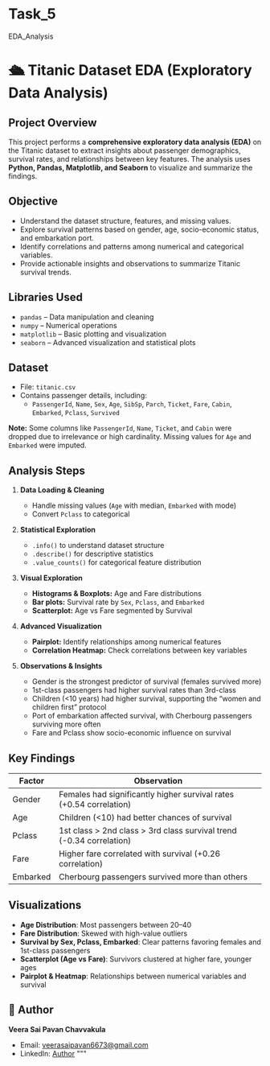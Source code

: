# Task_5
EDA_Analysis

# 🛳️ Titanic Dataset EDA (Exploratory Data Analysis)

## Project Overview
This project performs a **comprehensive exploratory data analysis (EDA)** on the Titanic dataset to extract insights about passenger demographics, survival rates, and relationships between key features. The analysis uses **Python, Pandas, Matplotlib, and Seaborn** to visualize and summarize the findings.

##  Objective
- Understand the dataset structure, features, and missing values.  
- Explore survival patterns based on gender, age, socio-economic status, and embarkation port.  
- Identify correlations and patterns among numerical and categorical variables.  
- Provide actionable insights and observations to summarize Titanic survival trends.

##  Libraries Used
- `pandas` – Data manipulation and cleaning  
- `numpy` – Numerical operations  
- `matplotlib` – Basic plotting and visualization  
- `seaborn` – Advanced visualization and statistical plots  

##  Dataset
- File: `titanic.csv`  
- Contains passenger details, including:  
  - `PassengerId`, `Name`, `Sex`, `Age`, `SibSp`, `Parch`, `Ticket`, `Fare`, `Cabin`, `Embarked`, `Pclass`, `Survived`  

**Note:** Some columns like `PassengerId`, `Name`, `Ticket`, and `Cabin` were dropped due to irrelevance or high cardinality. Missing values for `Age` and `Embarked` were imputed.

##  Analysis Steps
1. **Data Loading & Cleaning**  
   - Handle missing values (`Age` with median, `Embarked` with mode)  
   - Convert `Pclass` to categorical  

2. **Statistical Exploration**  
   - `.info()` to understand dataset structure  
   - `.describe()` for descriptive statistics  
   - `.value_counts()` for categorical feature distribution  

3. **Visual Exploration**  
   - **Histograms & Boxplots:** Age and Fare distributions  
   - **Bar plots:** Survival rate by `Sex`, `Pclass`, and `Embarked`  
   - **Scatterplot:** Age vs Fare segmented by Survival  

4. **Advanced Visualization**  
   - **Pairplot:** Identify relationships among numerical features  
   - **Correlation Heatmap:** Check correlations between key variables  

5. **Observations & Insights**  
   - Gender is the strongest predictor of survival (females survived more)  
   - 1st-class passengers had higher survival rates than 3rd-class  
   - Children (<10 years) had higher survival, supporting the “women and children first” protocol  
   - Port of embarkation affected survival, with Cherbourg passengers surviving more often  
   - Fare and Pclass show socio-economic influence on survival  

##  Key Findings

| Factor | Observation |
|--------|-------------|
| Gender | Females had significantly higher survival rates (+0.54 correlation) |
| Age | Children (<10) had better chances of survival |
| Pclass | 1st class > 2nd class > 3rd class survival trend (-0.34 correlation) |
| Fare | Higher fare correlated with survival (+0.26 correlation) |
| Embarked | Cherbourg passengers survived more than others |

##  Visualizations
- **Age Distribution**: Most passengers between 20–40  
- **Fare Distribution**: Skewed with high-value outliers  
- **Survival by Sex, Pclass, Embarked**: Clear patterns favoring females and 1st-class passengers  
- **Scatterplot (Age vs Fare)**: Survivors clustered at higher fare, younger ages  
- **Pairplot & Heatmap**: Relationships between numerical variables and survival  

## 👤 Author
**Veera Sai Pavan Chavvakula**  
- Email: veerasaipavan6673@gmail.com  
- LinkedIn: [Author](https://www.linkedin.com/in/veera-sai-pavan-chavvakula-6260a72bb)
"""
